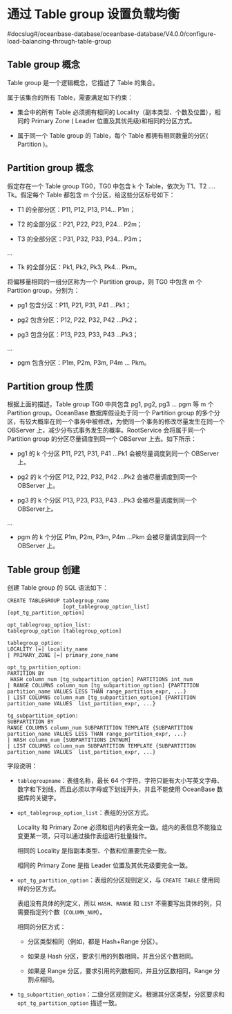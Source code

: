 # 通过 Table group 设置负载均衡
#docslug#/oceanbase-database/oceanbase-database/V4.0.0/configure-load-balancing-through-table-group
## Table group 概念

Table group 是一个逻辑概念，它描述了 Table 的集合。

属于该集合的所有 Table，需要满足如下约束：

* 集合中的所有 Table 必须拥有相同的 Locality（副本类型、个数及位置），相同的 Primary Zone ( Leader 位置及其优先级)和相同的分区方式。

* 属于同一个 Table group 的 Table，每个 Table 都拥有相同数量的分区( Partition )。

## Partition group 概念

假定存在一个 Table group TG0，TG0 中包含 k 个 Table，依次为 T1、T2 .... Tk。假定每个 Table 都包含 m 个分区，给这些分区标号如下：

* T1 的全部分区：P11, P12, P13, P14... P1m；

* T2 的全部分区：P21, P22, P23, P24... P2m；

* T3 的全部分区：P31, P32, P33, P34... P3m；

...

* Tk 的全部分区：Pk1, Pk2, Pk3, Pk4... Pkm。

将偏移量相同的一组分区称为一个 Partition group，则 TG0 中包含 m 个 Partition group，分别为：

* pg1 包含分区：P11, P21, P31, P41 ...Pk1；

* pg2 包含分区：P12, P22, P32, P42 ...Pk2；

* pg3 包含分区：P13, P23, P33, P43 ...Pk3；

...

* pgm 包含分区：P1m, P2m, P3m, P4m ... Pkm。

## Partition group 性质

根据上面的描述，Table group TG0 中共包含 pg1, pg2, pg3 ... pgm 等 m 个 Partition group。OceanBase 数据库假设处于同一个 Partition group 的多个分区，有较大概率在同一个事务中被修改，为使同一个事务的修改尽量发生在同一个 OBServer 上，减少分布式事务发生的概率。RootService 会将属于同一个 Partition group 的分区尽量调度到同一个 OBServer 上去。如下所示：

* pg1 的 k 个分区 P11, P21, P31, P41 ...Pk1 会被尽量调度到同一个 OBServer 上。

* pg2 的 k 个分区 P12, P22, P32, P42 ...Pk2 会被尽量调度到同一个 OBServer 上。

* pg3 的 k 个分区 P13, P23, P33, P43 ...Pk3 会被尽量调度到同一个 OBServer上。

...

* pgm 的 k 个分区 P1m, P2m, P3m, P4m ...Pkm 会被尽量调度到同一个 OBServer 上。

## Table group 创建

创建 Table group 的 SQL 语法如下：

```unknow
CREATE TABLEGROUP tablegroup_name 
                  [opt_tablegroup_option_list] [opt_tg_partition_option]

opt_tablegroup_option_list:
tablegroup_option [tablegroup_option]

tablegroup_option:
LOCALITY [=] locality_name
| PRIMARY_ZONE [=] primary_zone_name

opt_tg_partition_option:
PARTITION BY 
 HASH column_num [tg_subpartition_option] PARTITIONS int_num
| RANGE COLUMNS column_num [tg_subpartition_option] {PARTITION partition_name VALUES LESS THAN range_partition_expr, ...}
| LIST COLUMNS column_num [tg_subpartition_option] {PARTITION partition_name VALUES  list_partition_expr, ...}

tg_subpartition_option:
SUBPARTITION BY 
RANGE COLUMNS column_num SUBPARTITION TEMPLATE {SUBPARTITION partition_name VALUES LESS THAN range_partition_expr, ...}
| HASH column_num [SUBPARTITIONS INTNUM]
| LIST COLUMNS column_num SUBPARTITION TEMPLATE {SUBPARTITION partition_name VALUES  list_partition_expr, ...}
```

字段说明：

* `tablegroupname`：表组名称，最长 64 个字符，字符只能有大小写英文字母、数字和下划线，而且必须以字母或下划线开头，并且不能使用 OceanBase 数据库的关键字。

* `opt_tablegroup_option_list`：表组的分区方式。

  Locality 和 Primary Zone 必须和组内的表完全一致。组内的表信息不能独立变更某一项，只可以通过操作表组进行批量操作。

  相同的 Locality 是指副本类型、个数和位置要完全一致。

  相同的 Primary Zone 是指 Leader 位置及其优先级要完全一致。
  
* `opt_tg_partition_option`：表组的分区规则定义，与 `CREATE TABLE` 使用同样的分区方式。

  表组没有具体的列定义，所以 `HASH`、`RANGE` 和 `LIST` 不需要写出具体的列，只需要指定列个数（`COLUMN_NUM`）。

  相同的分区方式：

  * 分区类型相同（例如，都是 Hash+Range 分区）。

  * 如果是 Hash 分区，要求引用的列数相同，并且分区个数相同。

  * 如果是 Range 分区，要求引用的列数相同，并且分区数相同，Range 分割点相同。

* `tg_subpartition_option`：二级分区规则定义。根据其分区类型，分区要求和 `opt_tg_partition_option` 描述一致。
